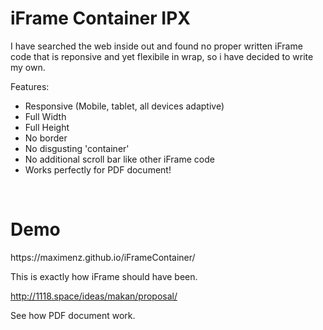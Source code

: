 # iFrame Container IPX
I have searched the web inside out and found no proper written iFrame code that is reponsive and yet flexibile in wrap, so i have decided to write my own.

Features:<br />
<ul>
<li>Responsive (Mobile, tablet, all devices adaptive)</li>
<li>Full Width</li>
<li>Full Height</li>
<li>No border</li>
<li>No disgusting 'container'</li>
<li>No additional scroll bar like other iFrame code</li>
<li>Works perfectly for PDF document!</li>
</ul><br />
<h1>Demo</h1>
https://maximenz.github.io/iFrameContainer/

This is exactly how iFrame should have been.

http://1118.space/ideas/makan/proposal/

See how PDF document work.
